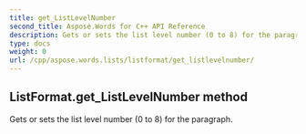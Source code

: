 ```yaml
---
title: get_ListLevelNumber
second_title: Aspose.Words for C++ API Reference
description: Gets or sets the list level number (0 to 8) for the paragraph. 
type: docs
weight: 0
url: /cpp/aspose.words.lists/listformat/get_listlevelnumber/
---
```

## ListFormat.get_ListLevelNumber method


Gets or sets the list level number (0 to 8) for the paragraph.

